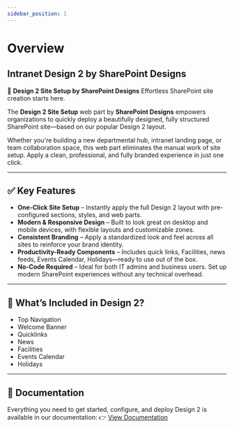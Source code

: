 ```yaml
---
sidebar_position: 1
---
```


# Overview

## Intranet Design 2 by SharePoint Designs

🧩 **Design 2 Site Setup by SharePoint Designs**
Effortless SharePoint site creation starts here.

The **Design 2 Site Setup** web part by **SharePoint Designs** empowers organizations to quickly deploy a beautifully designed, fully structured SharePoint site—based on our popular Design 2 layout.

Whether you're building a new departmental hub, intranet landing page, or team collaboration space, this web part eliminates the manual work of site setup. Apply a clean, professional, and fully branded experience in just one click.

---

## ✅ Key Features

- **One-Click Site Setup** – Instantly apply the full Design 2 layout with pre-configured sections, styles, and web parts.
- **Modern & Responsive Design** – Built to look great on desktop and mobile devices, with flexible layouts and customizable zones.
- **Consistent Branding** – Apply a standardized look and feel across all sites to reinforce your brand identity.
- **Productivity-Ready Components** – Includes quick links, Facilities, news feeds, Events Calendar, Holidays—ready to use out of the box.
- **No-Code Required** – Ideal for both IT admins and business users. Set up modern SharePoint experiences without any technical overhead.

---

## 🚀 What’s Included in Design 2?

- Top Navigation
- Welcome Banner
- Quicklinks
- News
- Facilities
- Events Calendar
- Holidays

---

## 📄 Documentation

Everything you need to get started, configure, and deploy Design 2 is available in our documentation:
👉 [View Documentation](/documentation/docs/design-2/installation)
